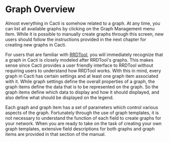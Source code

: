 Graph Overview
==============

Almost everything in Cacti is somehow related to a graph. At any time, you can list all available graphs by clicking on the Graph Management menu item. While it is possible to manually create graphs through this screen, new users should follow the instructions provided in the next chapter for creating new graphs in Cacti.

For users that are familiar with [RRDTool](http://www.rrdtool.org/), you will immediately recognize that a graph in Cacti is closely modeled after RRDTool's graphs. This makes sense since Cacti provides a user friendly interface to RRDTool without requiring users to understand how RRDTool works. With this in mind, every graph in Cacti has certain settings and at least one graph item associated with it. While graph settings define the overall properties of a graph, the graph items define the data that is to be represented on the graph. So the graph items define which data to display and how it should displayed, and also define what should be displayed on the legend.

Each graph and graph item has a set of parameters which control various aspects of the graph. Fortunately through the use of graph templates, it is not necessary to understand the function of each field to create graphs for your network. When you are ready to take on the task of creating your own graph templates, extensive field descriptions for both graphs and graph items are provided in that section of the manual.

